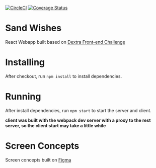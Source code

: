 [![CircleCI](https://circleci.com/gh/renantatsuo/sandwishes/tree/master.svg?style=svg)](https://circleci.com/gh/renantatsuo/sandwishes/tree/master)
[![Coverage Status](https://coveralls.io/repos/github/renantatsuo/sand-wishes/badge.svg?branch=master&kill_cache=1)](https://coveralls.io/github/renantatsuo/sand-wishes?branch=master)

# Sand Wishes

React Webapp built based on [Dextra Front-end Challenge](https://github.com/renantatsuo/sand-wishes/blob/master/CHALLENGE.md)

# Installing

After checkout, run `npm install` to install dependencies.

# Running

After install dependencies, run `npm start` to start the server and client.

**client was built with the webpack dev server with a proxy to the rest server, so the client start may take a little while**

# Screen Concepts

Screen concepts built on [Figma](https://www.figma.com/file/Mg2sAoP47m4FjIYqY4T1okJW/Sandwishes?node-id=36%3A0)
